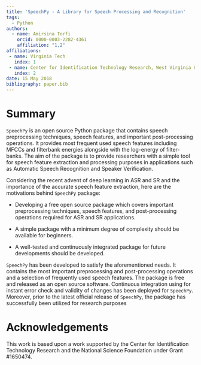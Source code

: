 ```yaml
---
title: 'SpeechPy - A Library for Speech Processing and Recognition'
tags:
  - Python
authors:
  - name: Amirsina Torfi
    orcid: 0000-0003-2282-4361
    affiliation: "1,2"
affiliations:
 - name: Virginia Tech
   index: 1
 - name: Center for Identification Technology Research, West Virginia University
   index: 2
date: 15 May 2018
bibliography: paper.bib
---
```



# Summary

``SpeechPy`` is an open source Python package that contains speech preprocessing techniques, speech features, and important post-processing operations. It provides most frequent used speech features including MFCCs and filterbank energies alongside with the log-energy of filter-banks. The aim of the package is to provide researchers with a simple tool for speech feature extraction and processing purposes in applications such as Automatic Speech Recognition and Speaker Verification.

Considering the recent advent of deep learning in ASR and SR and the importance of the accurate speech feature extraction, here are the motivations behind ``SpeechPy`` package:

  *  Developing a free open source package which covers important preprocessing techniques,
speech features, and post-processing operations required for ASR and SR applications.

  * A simple package with a minimum degree of complexity should be available for beginners.

  * A well-tested and continuously integrated package for future developments should be developed.

``SpeechPy`` has been developed to satisfy the aforementioned needs. It contains the most important
preprocessing and post-processing operations and a selection of frequently used speech features. The
package is free and released as an open source software. Continuous integration using for instant
error check and validity of changes has been deployed for ``SpeechPy``. Moreover, prior to the latest
official release of ``SpeechPy``, the package has successfully been utilized for research purposes

# Acknowledgements

This work is based upon a work supported by the Center for Identification Technology Research and the National Science Foundation under Grant #1650474.
